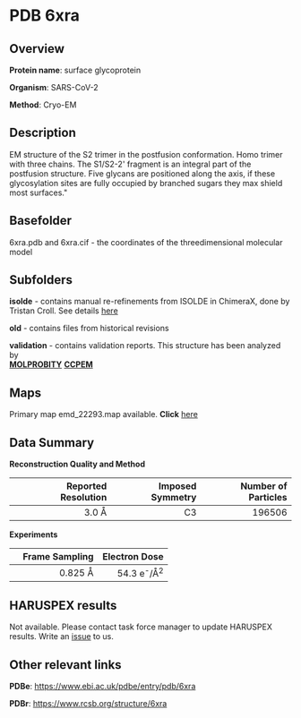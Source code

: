 # PDB 6xra

## Overview

**Protein name**: surface glycoprotein

**Organism**: SARS-CoV-2

**Method**: Cryo-EM

## Description

EM structure of the S2 trimer in the postfusion conformation. Homo trimer with three chains. The S1/S2-2' fragment is an integral part of the postfusion structure. Five glycans are positioned along the axis, if these glycosylation sites are fully occupied by branched sugars they max shield most surfaces." 

## Basefolder

6xra.pdb and 6xra.cif - the coordinates of the threedimensional molecular model

## Subfolders

**isolde** - contains manual re-refinements from ISOLDE in ChimeraX, done by Tristan Croll. See details [here](https://github.com/thorn-lab/coronavirus_structural_task_force/blob/master/pdb/surface_glycoprotein/SARS-CoV-2/6xra/isolde/directory_info.txt)

**old** - contains files from historical revisions

**validation** - contains validation reports. This structure has been analyzed by <br>  [**MOLPROBITY**](https://github.com/thorn-lab/coronavirus_structural_task_force/tree/master/pdb/surface_glycoprotein/SARS-CoV-2/6xra/validation/molprobity)   [**CCPEM**](https://github.com/thorn-lab/coronavirus_structural_task_force/tree/master/pdb/surface_glycoprotein/SARS-CoV-2/6xra/validation/ccpem-validation)



## Maps

Primary map emd_22293.map available. **Click** [here](http://ftp.wwpdb.org/pub/emdb/structures/EMD-22293/map/) 

## Data Summary
**Reconstruction Quality and Method**

|   | Reported Resolution | Imposed Symmetry | Number of Particles |
|---|-------------:|----------------:|--------------:|
|   |3.0 Å|C3|196506|

**Experiments**

|   | Frame Sampling | Electron Dose |
|---|-------------:|----------------:|
|   |0.825 Å|54.3 e<sup>-</sup>/Å<sup>2</sup>|

## HARUSPEX results

Not available. Please contact task force manager to update HARUSPEX results. Write an [issue](https://github.com/thorn-lab/coronavirus_structural_task_force/issues) to us.

## Other relevant links 
**PDBe**:  https://www.ebi.ac.uk/pdbe/entry/pdb/6xra
 
**PDBr**: https://www.rcsb.org/structure/6xra 
